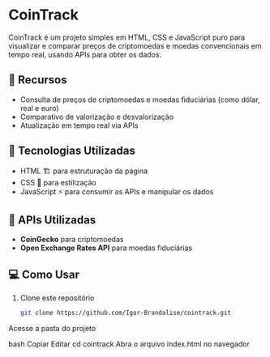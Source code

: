 # CoinTrack

CoinTrack é um projeto simples em HTML, CSS e JavaScript puro para visualizar e comparar preços de criptomoedas e moedas convencionais em tempo real, usando APIs para obter os dados.

## 📌 Recursos
- Consulta de preços de criptomoedas e moedas fiduciárias (como dólar, real e euro)
- Comparativo de valorização e desvalorização
- Atualização em tempo real via APIs

## 🚀 Tecnologias Utilizadas
- HTML 🏗️ para estruturação da página
- CSS 🎨 para estilização
- JavaScript ⚡ para consumir as APIs e manipular os dados

## 🔗 APIs Utilizadas
- **CoinGecko** para criptomoedas
- **Open Exchange Rates API** para moedas fiduciárias

## 💻 Como Usar
1. Clone este repositório
   ```bash
   git clone https://github.com/Igor-Brandalise/cointrack.git
Acesse a pasta do projeto

bash
Copiar
Editar
cd cointrack
Abra o arquivo index.html no navegador
